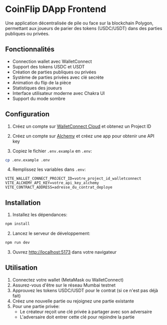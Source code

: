 # CoinFlip DApp Frontend

Une application décentralisée de pile ou face sur la blockchain Polygon, permettant aux joueurs de parier des tokens (USDC/USDT) dans des parties publiques ou privées.

## Fonctionnalités

- Connection wallet avec WalletConnect
- Support des tokens USDC et USDT
- Création de parties publiques ou privées
- Système de parties privées avec clé secrète
- Animation du flip de la pièce
- Statistiques des joueurs
- Interface utilisateur moderne avec Chakra UI
- Support du mode sombre

## Configuration

1. Créez un compte sur [WalletConnect Cloud](https://cloud.walletconnect.com/) et obtenez un Project ID

2. Créez un compte sur [Alchemy](https://dashboard.alchemy.com/) et créez une app pour obtenir une API key

3. Copiez le fichier `.env.example` en `.env`:
```bash
cp .env.example .env
```

4. Remplissez les variables dans `.env`:
```env
VITE_WALLET_CONNECT_PROJECT_ID=votre_project_id_walletconnect
VITE_ALCHEMY_API_KEY=votre_api_key_alchemy
VITE_CONTRACT_ADDRESS=adresse_du_contrat_deploye
```

## Installation

1. Installez les dépendances:
```bash
npm install
```

2. Lancez le serveur de développement:
```bash
npm run dev
```

3. Ouvrez [http://localhost:5173](http://localhost:5173) dans votre navigateur

## Utilisation

1. Connectez votre wallet (MetaMask ou WalletConnect)
2. Assurez-vous d'être sur le réseau Mumbai testnet
3. Approuvez les tokens USDC/USDT pour le contrat (si ce n'est pas déjà fait)
4. Créez une nouvelle partie ou rejoignez une partie existante
5. Pour une partie privée:
   - Le créateur reçoit une clé privée à partager avec son adversaire
   - L'adversaire doit entrer cette clé pour rejoindre la partie
